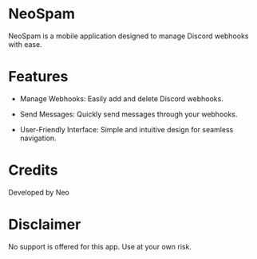 # NeoSpam
NeoSpam is a mobile application designed to manage Discord webhooks with ease.

# Features

* Manage Webhooks: Easily add and delete Discord webhooks.

* Send Messages: Quickly send messages through your webhooks.

* User-Friendly Interface: Simple and intuitive design for seamless navigation.

# Credits
Developed by Neo

# Disclaimer
No support is offered for this app. Use at your own risk.
